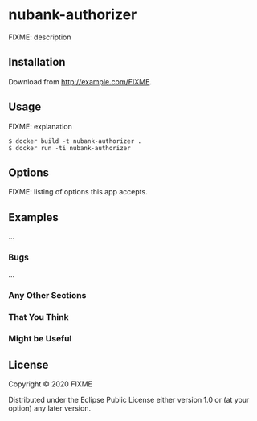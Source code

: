 # nubank-authorizer

FIXME: description

## Installation

Download from http://example.com/FIXME.

## Usage

FIXME: explanation

    $ docker build -t nubank-authorizer .
    $ docker run -ti nubank-authorizer

## Options

FIXME: listing of options this app accepts.

## Examples

...

### Bugs

...

### Any Other Sections
### That You Think
### Might be Useful

## License

Copyright © 2020 FIXME

Distributed under the Eclipse Public License either version 1.0 or (at
your option) any later version.
